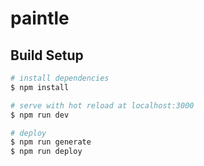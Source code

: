 # paintle

## Build Setup

```bash
# install dependencies
$ npm install

# serve with hot reload at localhost:3000
$ npm run dev

# deploy
$ npm run generate
$ npm run deploy
```
